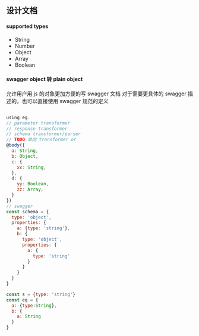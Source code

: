 ## 设计文档

#### supported types
- String
- Number
- Object
- Array
- Boolean

#### swagger object 转 plain object
允许用户用 js 的对象更加方便的写 swagger 文档
对于需要更具体的 swagger 描述的，也可以直接使用 swagger 规范的定义
```javascript

using eg.
// parameter transformer
// response transformer
// schema transformer/parser
// TODO 单向 transformer or 
@body({
  a: String,
  b: Object,
  c: {
    xx: String,
  },
  d: {
    yy: Boolean,
    zz: Array,
  }
})
// swagger
const schema = {
  type: 'object',
  properties: {
    a: {type: 'string'},
    b: {
      type: 'object',
      properties: {
        a: {
          type: 'string'
        }
      }
    }
  }
}

const s = {type: 'string'}
const eq = {
  a: {type:String},
  b: {
    a: String
  }
}
```